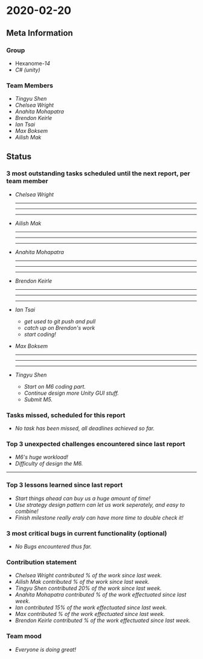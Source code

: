 # 2020-02-20

## Meta Information

### Group

 * Hexanome-*14*
 * *C# (unity)*

### Team Members

 * *Tingyu Shen*
 * *Chelsea Wright*
 * *Anahita Mohapatra*
 * *Brendon Keirle*
 * *Ian Tsai*
 * *Max Boksem*
 * *Ailish Mak*

## Status

### 3 most outstanding tasks scheduled until the next report, per team member

 * *Chelsea Wright*
   * **
   * **
   * **
   
   
 * *Ailish Mak*
   * **
   * **
   * **
 
 
 * *Anahita Mohapatra*
   * **
   * **
   * **
 
 * *Brendon Keirle*
   * **
   * **
   * **
 
 
 * *Ian Tsai*
   * *get used to git push and pull*
   * *catch up on Brendon's work*
   * *start coding!*


 * *Max Boksem*
   * **
   * **
   * **
 
 
 * *Tingyu Shen*
   * *Start on M6 coding part.*
   * *Continue design more Unity GUI stuff.*
   * *Submit M5.*



### Tasks missed, scheduled for this report

 * *No task has been missed, all deadlines achieved so far.*

### Top 3 unexpected challenges encountered since last report

 * *M6's huge workload!*
 * *Difficulty of design the M6.*
 * **
 

### Top 3 lessons learned since last report

   * *Start things ahead can buy us a huge amount of time!*
   * *Use strategy design pattern can let us work seperately, and easy to combine!*
   * *Finish milestone really eraly can have more time to double check it!*

### 3 most critical bugs in current functionality (optional)

 * *No Bugs encountered thus far.*

### Contribution statement

 * *Chelsea Wright contributed % of the work since last week.*
 * *Ailish Mak contributed % of the work since last week.*
 * *Tingyu Shen contributed 20% of the work since last week.*
 * *Anahita Mohapatra contributed % of the work effectuated since last week.*
 * *Ian contributed 15% of the work effectuated since last week.*
 * *Max contributed % of the work effectuated since last week.*
 * *Brendon Keirle contributed % of the work effectuated since last week.*

### Team mood

 * *Everyone is doing great!*

